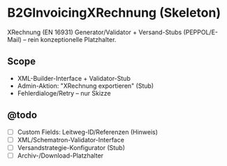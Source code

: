 # B2GInvoicingXRechnung (Skeleton)
XRechnung (EN 16931) Generator/Validator + Versand-Stubs (PEPPOL/E-Mail) – rein konzeptionelle Platzhalter.

## Scope
- XML-Builder-Interface + Validator-Stub
- Admin-Aktion: "XRechnung exportieren" (Stub)
- Fehlerdialoge/Retry – nur Skizze

## @todo
- [ ] Custom Fields: Leitweg-ID/Referenzen (Hinweis)
- [ ] XML/Schematron-Validator-Interface
- [ ] Versandstrategie-Konfigurator (Stub)
- [ ] Archiv-/Download-Platzhalter
